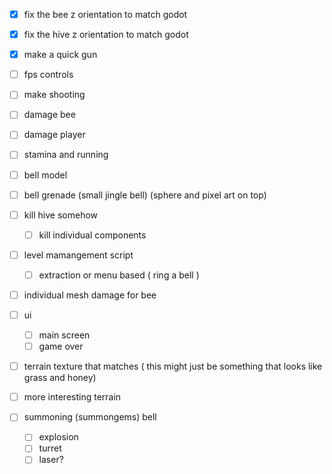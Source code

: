 - [x] fix the bee z orientation to match godot
- [x] fix the hive z orientation to match godot
- [x] make a quick gun
- [ ] fps controls
- [ ] make shooting
- [ ] damage bee
- [ ] damage player
- [ ] stamina and running
- [ ] bell model
- [ ] bell grenade (small jingle bell) (sphere and pixel art on top)
- [ ] kill hive somehow
	- [ ] kill individual components
- [ ] level mamangement script
	- [ ] extraction or menu based ( ring a bell )
- [ ] individual mesh damage for bee
- [ ] ui
	- [ ] main screen
	- [ ] game over
- [ ] terrain texture that matches ( this might just be something that looks like grass and honey)
- [ ] more interesting terrain



- [ ] summoning (summongems) bell
	- [ ] explosion
	- [ ] turret
	- [ ] laser?
